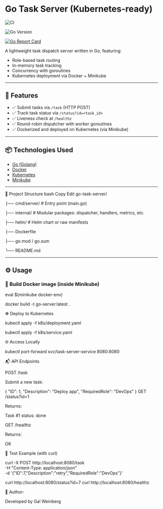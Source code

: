# Go Task Server (Kubernetes-ready)
![CI](https://github.com/galweinberg/go-task-server/actions/workflows/testing.yml/badge.svg)

![Go Version](https://img.shields.io/badge/go-1.22-blue)


[![Go Report Card](https://goreportcard.com/badge/github.com/galweinberg/go-task-server)](https://goreportcard.com/report/github.com/galweinberg/go-task-server)


A lightweight task dispatch server written in Go, featuring:
- Role-based task routing
- In-memory task tracking
- Concurrency with goroutines
- Kubernetes deployment via Docker + Minikube

---

## 🚀 Features

- ✅ Submit tasks via `/task` (HTTP POST)
- ✅ Track task status via `/status?id=<task_id>`
- ✅ Liveness check at `/healthz`
- ✅ Round-robin dispatcher with worker goroutines
- ✅ Dockerized and deployed on Kubernetes (via Minikube)

---

## 📦 Technologies Used

- [Go (Golang)](https://golang.org/)
- [Docker](https://www.docker.com/)
- [Kubernetes](https://kubernetes.io/)
- [Minikube](https://minikube.sigs.k8s.io/docs/)

---

📁 Project Structure
bash
Copy
Edit
go-task-server/

├── cmd/server/  # Entry point (main.go)

├── internal/   # Modular packages: dispatcher, handlers, metrics, etc.

├── helm/    # Helm chart or raw manifests

├── Dockerfile

├── go.mod / go.sum

└── README.md

---

## ⚙️ Usage

### 🐳 Build Docker image (inside Minikube)
eval $(minikube docker-env)

docker build -t go-server:latest .

☸️ Deploy to Kubernetes

kubectl apply -f k8s/deployment.yaml

kubectl apply -f k8s/service.yaml

🌐 Access Locally

kubectl port-forward svc/task-server-service 8080:8080

📬 API Endpoints

POST /task

Submit a new task:

{
  "ID": 1,
  "Description": "Deploy app",
  "RequiredRole": "DevOps"
}
GET /status?id=1

Returns:


Task #1 status: done

GET /healthz

Returns:


OK

🧪 Test Example (with curl)

curl -X POST http://localhost:8080/task \
  -H "Content-Type: application/json" \
  -d '{"ID":7,"Description":"retry","RequiredRole":"DevOps"}'

curl http://localhost:8080/status?id=7
curl http://localhost:8080/healthz


📌 Author-

Developed by Gal Weinberg
